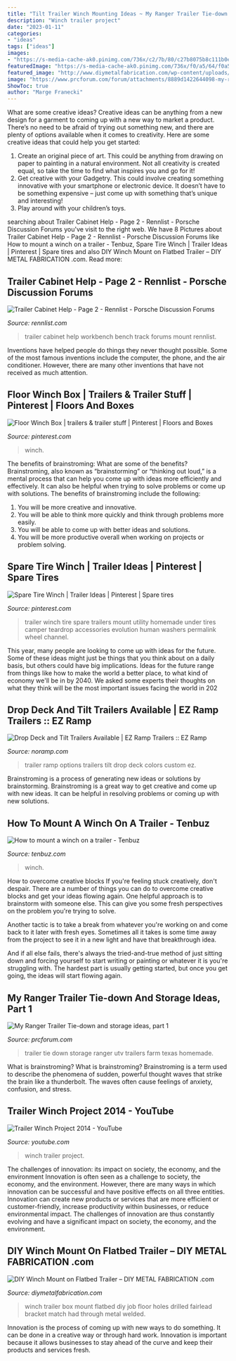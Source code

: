 ```yaml
---
title: "Tilt Trailer Winch Mounting Ideas ~ My Ranger Trailer Tie-down And Storage Ideas, Part 1"
description: "Winch trailer project"
date: "2023-01-11"
categories:
- "ideas"
tags: ["ideas"]
images:
- "https://s-media-cache-ak0.pinimg.com/736x/c2/7b/80/c27b8075b8c111b0e4f71f88db129693.jpg"
featuredImage: "https://s-media-cache-ak0.pinimg.com/736x/f0/a5/64/f0a5648a55beab2bebeb905192df5548.jpg"
featured_image: "http://www.diymetalfabrication.com/wp-content/uploads/2015/02/IMG_1817.jpg"
image: "https://www.prcforum.com/forum/attachments/8889d1422644098-my-ranger-trailer-tie-down-storage-ideas-part-1-aaa-east-texas-trailers-14-ft-farm-utv-trailer-empty-front.jpg"
ShowToc: true
author: "Marge Franecki"
---
```



What are some creative ideas?
Creative ideas can be anything from a new design for a garment to coming up with a new way to market a product. There’s no need to be afraid of trying out something new, and there are plenty of options available when it comes to creativity. Here are some creative ideas that could help you get started: 
1. Create an original piece of art. This could be anything from drawing on paper to painting in a natural environment. Not all creativity is created equal, so take the time to find what inspires you and go for it! 
2. Get creative with your Gadgetry. This could involve creating something innovative with your smartphone or electronic device. It doesn’t have to be something expensive – just come up with something that’s unique and interesting! 
3. Play around with your children’s toys.

	

		
searching about Trailer Cabinet Help - Page 2 - Rennlist - Porsche Discussion Forums you've visit to the right web. We have 8 Pictures about Trailer Cabinet Help - Page 2 - Rennlist - Porsche Discussion Forums like How to mount a winch on a trailer - Tenbuz, Spare Tire Winch | Trailer Ideas | Pinterest | Spare tires and also DIY Winch Mount on Flatbed Trailer – DIY METAL FABRICATION .com. Read more:
		
    
## Trailer Cabinet Help - Page 2 - Rennlist - Porsche Discussion Forums

<img loading=lazy src="https://rennlist.com/forums/attachments/racing-and-drivers-education-forum/609510d1329767738-trailer-cabinet-help-workbench-finished.jpg" onerror="this.onerror=null;this.src='https://tse3.mm.bing.net/th?id=OIP.I57yCKKMTy-ykJPSXiPKRgHaFi&amp;pid=15.1';" alt="Trailer Cabinet Help - Page 2 - Rennlist - Porsche Discussion Forums">

_Source: rennlist.com_

>trailer cabinet help workbench bench track forums mount rennlist. 

	

Inventions have helped people do things they never thought possible. Some of the most famous inventions include the computer, the phone, and the air conditioner. However, there are many other inventions that have not received as much attention.

    
## Floor Winch Box | Trailers &amp; Trailer Stuff | Pinterest | Floors And Boxes

<img loading=lazy src="https://s-media-cache-ak0.pinimg.com/736x/c2/7b/80/c27b8075b8c111b0e4f71f88db129693.jpg" onerror="this.onerror=null;this.src='https://tse2.mm.bing.net/th?id=OIP.NnalLe5WAkb6ydvdzuNoOwHaE7&amp;pid=15.1';" alt="Floor Winch Box | trailers &amp; trailer stuff | Pinterest | Floors and Boxes">

_Source: pinterest.com_

>winch. 

	

The benefits of brainstroming: What are some of the benefits?
Brainstroming, also known as “brainstorming” or “thinking out loud,” is a mental process that can help you come up with ideas more efficiently and effectively. It can also be helpful when trying to solve problems or come up with solutions. The benefits of brainstroming include the following: 
1. You will be more creative and innovative.
2. You will be able to think more quickly and think through problems more easily.
3. You will be able to come up with better ideas and solutions.
4. You will be more productive overall when working on projects or problem solving.

    
## Spare Tire Winch | Trailer Ideas | Pinterest | Spare Tires

<img loading=lazy src="https://s-media-cache-ak0.pinimg.com/736x/f0/a5/64/f0a5648a55beab2bebeb905192df5548.jpg" onerror="this.onerror=null;this.src='https://tse1.mm.bing.net/th?id=OIP.pNw83TQZ36kx49_IR9BuSAHaE9&amp;pid=15.1';" alt="Spare Tire Winch | Trailer Ideas | Pinterest | Spare tires">

_Source: pinterest.com_

>trailer winch tire spare trailers mount utility homemade under tires camper teardrop accessories evolution human washers permalink wheel channel. 

	

This year, many people are looking to come up with ideas for the future. Some of these ideas might just be things that you think about on a daily basis, but others could have big implications. Ideas for the future range from things like how to make the world a better place, to what kind of economy we'll be in by 2040. We asked some experts their thoughts on what they think will be the most important issues facing the world in 202
    
## Drop Deck And Tilt Trailers Available | EZ Ramp Trailers :: EZ Ramp

<img loading=lazy src="http://www.noramp.com/options/3-photo[2].JPG" onerror="this.onerror=null;this.src='https://tse1.mm.bing.net/th?id=OIP.OO2TGvjthFMSx5nTM1mfiAHaDR&amp;pid=15.1';" alt="Drop Deck and Tilt Trailers Available | EZ Ramp Trailers :: EZ Ramp">

_Source: noramp.com_

>trailer ramp options trailers tilt drop deck colors custom ez. 

	

Brainstroming is a process of generating new ideas or solutions by brainstorming. Brainstroming is a great way to get creative and come up with new ideas. It can be helpful in resolving problems or coming up with new solutions.

    
## How To Mount A Winch On A Trailer - Tenbuz

<img loading=lazy src="https://tenbuz.com/wp-content/uploads/2021/04/How-to-mount-a-winch-on-a-trailer.jpg" onerror="this.onerror=null;this.src='https://tse4.mm.bing.net/th?id=OIP.HeSyOiltMeUMwElT8KQLBwHaEj&amp;pid=15.1';" alt="How to mount a winch on a trailer - Tenbuz">

_Source: tenbuz.com_

>winch. 

	

How to overcome creative blocks
If you're feeling stuck creatively, don't despair. There are a number of things you can do to overcome creative blocks and get your ideas flowing again.
One helpful approach is to brainstorm with someone else. This can give you some fresh perspectives on the problem you're trying to solve.

Another tactic is to take a break from whatever you're working on and come back to it later with fresh eyes. Sometimes all it takes is some time away from the project to see it in a new light and have that breakthrough idea.

And if all else fails, there's always the tried-and-true method of just sitting down and forcing yourself to start writing or painting or whatever it is you're struggling with. The hardest part is usually getting started, but once you get going, the ideas will start flowing again.

    
## My Ranger Trailer Tie-down And Storage Ideas, Part 1

<img loading=lazy src="https://www.prcforum.com/forum/attachments/8889d1422644098-my-ranger-trailer-tie-down-storage-ideas-part-1-aaa-east-texas-trailers-14-ft-farm-utv-trailer-empty-front.jpg" onerror="this.onerror=null;this.src='https://tse3.mm.bing.net/th?id=OIP.TjRA8BlZAUtmFzyizlUhCAHaEK&amp;pid=15.1';" alt="My Ranger Trailer Tie-down and storage ideas, part 1">

_Source: prcforum.com_

>trailer tie down storage ranger utv trailers farm texas homemade. 

	

What is brainstroming?
What is brainstroming? Brainstroming is a term used to describe the phenomena of sudden, powerful thought waves that strike the brain like a thunderbolt. The waves often cause feelings of anxiety, confusion, and stress.

    
## Trailer Winch Project 2014 - YouTube

<img loading=lazy src="https://i.ytimg.com/vi/PbitXiTedY4/maxresdefault.jpg" onerror="this.onerror=null;this.src='https://tse3.mm.bing.net/th?id=OIP.6TNcqpQLAidVhsl3WV1N4QHaEK&amp;pid=15.1';" alt="Trailer Winch Project 2014 - YouTube">

_Source: youtube.com_

>winch trailer project. 

	

The challenges of innovation: its impact on society, the economy, and the environment
Innovation is often seen as a challenge to society, the economy, and the environment. However, there are many ways in which innovation can be successful and have positive effects on all three entities. Innovation can create new products or services that are more efficient or customer-friendly, increase productivity within businesses, or reduce environmental impact. The challenges of innovation are thus constantly evolving and have a significant impact on society, the economy, and the environment.

    
## DIY Winch Mount On Flatbed Trailer – DIY METAL FABRICATION .com

<img loading=lazy src="http://www.diymetalfabrication.com/wp-content/uploads/2015/02/IMG_1817.jpg" onerror="this.onerror=null;this.src='https://tse1.mm.bing.net/th?id=OIP.SfpG5BPM1c_YhXObx1l7EgHaFj&amp;pid=15.1';" alt="DIY Winch Mount on Flatbed Trailer – DIY METAL FABRICATION .com">

_Source: diymetalfabrication.com_

>winch trailer box mount flatbed diy job floor holes drilled fairlead bracket match had through metal welded. 

	

Innovation is the process of coming up with new ways to do something. It can be done in a creative way or through hard work. Innovation is important because it allows businesses to stay ahead of the curve and keep their products and services fresh.


